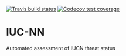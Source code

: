 [![Travis build status](https://travis-ci.com/azizka/IUCNN.svg?branch=master)](https://travis-ci.com/azizka/IUCNN)
[![Codecov test coverage](https://codecov.io/gh/azizka/IUCNN/branch/master/graph/badge.svg)](https://codecov.io/gh/azizka/IUCNN?branch=master)

# IUC-NN
Automated assessment of IUCN threat status
